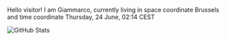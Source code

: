 Hello visitor! I am Giammarco, currently living in space coordinate Brussels and time coordinate Thursday, 24 June, 02:14 CEST

![GitHub Stats](https://github-readme-stats.vercel.app/api?username=grcasanova)
